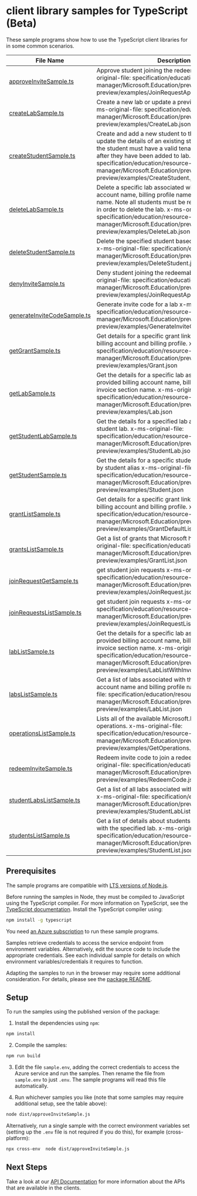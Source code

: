 # client library samples for TypeScript (Beta)

These sample programs show how to use the TypeScript client libraries for in some common scenarios.

| **File Name**                                           | **Description**                                                                                                                                                                                                                                                                                                                                 |
| ------------------------------------------------------- | ----------------------------------------------------------------------------------------------------------------------------------------------------------------------------------------------------------------------------------------------------------------------------------------------------------------------------------------------- |
| [approveInviteSample.ts][approveinvitesample]           | Approve student joining the redeemable lab x-ms-original-file: specification/education/resource-manager/Microsoft.Education/preview/2021-12-01-preview/examples/JoinRequestApproveAndDeny.json                                                                                                                                                  |
| [createLabSample.ts][createlabsample]                   | Create a new lab or update a previously created lab. x-ms-original-file: specification/education/resource-manager/Microsoft.Education/preview/2021-12-01-preview/examples/CreateLab.json                                                                                                                                                        |
| [createStudentSample.ts][createstudentsample]           | Create and add a new student to the specified lab or update the details of an existing student in a lab. Note the student must have a valid tenant to accept the lab after they have been added to lab. x-ms-original-file: specification/education/resource-manager/Microsoft.Education/preview/2021-12-01-preview/examples/CreateStudent.json |
| [deleteLabSample.ts][deletelabsample]                   | Delete a specific lab associated with the provided billing account name, billing profile name, and invoice section name. Note all students must be removed from the lab in order to delete the lab. x-ms-original-file: specification/education/resource-manager/Microsoft.Education/preview/2021-12-01-preview/examples/DeleteLab.json         |
| [deleteStudentSample.ts][deletestudentsample]           | Delete the specified student based on the student alias. x-ms-original-file: specification/education/resource-manager/Microsoft.Education/preview/2021-12-01-preview/examples/DeleteStudent.json                                                                                                                                                |
| [denyInviteSample.ts][denyinvitesample]                 | Deny student joining the redeemable lab x-ms-original-file: specification/education/resource-manager/Microsoft.Education/preview/2021-12-01-preview/examples/JoinRequestApproveAndDeny.json                                                                                                                                                     |
| [generateInviteCodeSample.ts][generateinvitecodesample] | Generate invite code for a lab x-ms-original-file: specification/education/resource-manager/Microsoft.Education/preview/2021-12-01-preview/examples/GenerateInviteCode.json                                                                                                                                                                     |
| [getGrantSample.ts][getgrantsample]                     | Get details for a specific grant linked to the provided billing account and billing profile. x-ms-original-file: specification/education/resource-manager/Microsoft.Education/preview/2021-12-01-preview/examples/Grant.json                                                                                                                    |
| [getLabSample.ts][getlabsample]                         | Get the details for a specific lab associated with the provided billing account name, billing profile name, and invoice section name. x-ms-original-file: specification/education/resource-manager/Microsoft.Education/preview/2021-12-01-preview/examples/Lab.json                                                                             |
| [getStudentLabSample.ts][getstudentlabsample]           | Get the details for a specified lab associated with the student lab. x-ms-original-file: specification/education/resource-manager/Microsoft.Education/preview/2021-12-01-preview/examples/StudentLab.json                                                                                                                                       |
| [getStudentSample.ts][getstudentsample]                 | Get the details for a specific student in the specified lab by student alias x-ms-original-file: specification/education/resource-manager/Microsoft.Education/preview/2021-12-01-preview/examples/Student.json                                                                                                                                  |
| [grantListSample.ts][grantlistsample]                   | Get details for a specific grant linked to the provided billing account and billing profile. x-ms-original-file: specification/education/resource-manager/Microsoft.Education/preview/2021-12-01-preview/examples/GrantDefaultList.json                                                                                                         |
| [grantsListSample.ts][grantslistsample]                 | Get a list of grants that Microsoft has provided. x-ms-original-file: specification/education/resource-manager/Microsoft.Education/preview/2021-12-01-preview/examples/GrantList.json                                                                                                                                                           |
| [joinRequestGetSample.ts][joinrequestgetsample]         | get student join requests x-ms-original-file: specification/education/resource-manager/Microsoft.Education/preview/2021-12-01-preview/examples/JoinRequest.json                                                                                                                                                                                 |
| [joinRequestsListSample.ts][joinrequestslistsample]     | get student join requests x-ms-original-file: specification/education/resource-manager/Microsoft.Education/preview/2021-12-01-preview/examples/JoinRequestList.json                                                                                                                                                                             |
| [labListSample.ts][lablistsample]                       | Get the details for a specific lab associated with the provided billing account name, billing profile name, and invoice section name. x-ms-original-file: specification/education/resource-manager/Microsoft.Education/preview/2021-12-01-preview/examples/LabListWithInvoiceSectionName.json                                                   |
| [labsListSample.ts][labslistsample]                     | Get a list of labs associated with the provided billing account name and billing profile name. x-ms-original-file: specification/education/resource-manager/Microsoft.Education/preview/2021-12-01-preview/examples/LabList.json                                                                                                                |
| [operationsListSample.ts][operationslistsample]         | Lists all of the available Microsoft.Education API operations. x-ms-original-file: specification/education/resource-manager/Microsoft.Education/preview/2021-12-01-preview/examples/GetOperations.json                                                                                                                                          |
| [redeemInviteSample.ts][redeeminvitesample]             | Redeem invite code to join a redeemable lab x-ms-original-file: specification/education/resource-manager/Microsoft.Education/preview/2021-12-01-preview/examples/RedeemCode.json                                                                                                                                                                |
| [studentLabsListSample.ts][studentlabslistsample]       | Get a list of all labs associated with the caller of the API. x-ms-original-file: specification/education/resource-manager/Microsoft.Education/preview/2021-12-01-preview/examples/StudentLabList.json                                                                                                                                          |
| [studentsListSample.ts][studentslistsample]             | Get a list of details about students that are associated with the specified lab. x-ms-original-file: specification/education/resource-manager/Microsoft.Education/preview/2021-12-01-preview/examples/StudentList.json                                                                                                                          |

## Prerequisites

The sample programs are compatible with [LTS versions of Node.js](https://nodejs.org/about/releases/).

Before running the samples in Node, they must be compiled to JavaScript using the TypeScript compiler. For more information on TypeScript, see the [TypeScript documentation][typescript]. Install the TypeScript compiler using:

```bash
npm install -g typescript
```

You need [an Azure subscription][freesub] to run these sample programs.

Samples retrieve credentials to access the service endpoint from environment variables. Alternatively, edit the source code to include the appropriate credentials. See each individual sample for details on which environment variables/credentials it requires to function.

Adapting the samples to run in the browser may require some additional consideration. For details, please see the [package README][package].

## Setup

To run the samples using the published version of the package:

1. Install the dependencies using `npm`:

```bash
npm install
```

2. Compile the samples:

```bash
npm run build
```

3. Edit the file `sample.env`, adding the correct credentials to access the Azure service and run the samples. Then rename the file from `sample.env` to just `.env`. The sample programs will read this file automatically.

4. Run whichever samples you like (note that some samples may require additional setup, see the table above):

```bash
node dist/approveInviteSample.js
```

Alternatively, run a single sample with the correct environment variables set (setting up the `.env` file is not required if you do this), for example (cross-platform):

```bash
npx cross-env  node dist/approveInviteSample.js
```

## Next Steps

Take a look at our [API Documentation][apiref] for more information about the APIs that are available in the clients.

[approveinvitesample]: https://github.com/Azure/azure-sdk-for-js/blob/main/sdk/education/arm-education/samples/v1-beta/typescript/src/approveInviteSample.ts
[createlabsample]: https://github.com/Azure/azure-sdk-for-js/blob/main/sdk/education/arm-education/samples/v1-beta/typescript/src/createLabSample.ts
[createstudentsample]: https://github.com/Azure/azure-sdk-for-js/blob/main/sdk/education/arm-education/samples/v1-beta/typescript/src/createStudentSample.ts
[deletelabsample]: https://github.com/Azure/azure-sdk-for-js/blob/main/sdk/education/arm-education/samples/v1-beta/typescript/src/deleteLabSample.ts
[deletestudentsample]: https://github.com/Azure/azure-sdk-for-js/blob/main/sdk/education/arm-education/samples/v1-beta/typescript/src/deleteStudentSample.ts
[denyinvitesample]: https://github.com/Azure/azure-sdk-for-js/blob/main/sdk/education/arm-education/samples/v1-beta/typescript/src/denyInviteSample.ts
[generateinvitecodesample]: https://github.com/Azure/azure-sdk-for-js/blob/main/sdk/education/arm-education/samples/v1-beta/typescript/src/generateInviteCodeSample.ts
[getgrantsample]: https://github.com/Azure/azure-sdk-for-js/blob/main/sdk/education/arm-education/samples/v1-beta/typescript/src/getGrantSample.ts
[getlabsample]: https://github.com/Azure/azure-sdk-for-js/blob/main/sdk/education/arm-education/samples/v1-beta/typescript/src/getLabSample.ts
[getstudentlabsample]: https://github.com/Azure/azure-sdk-for-js/blob/main/sdk/education/arm-education/samples/v1-beta/typescript/src/getStudentLabSample.ts
[getstudentsample]: https://github.com/Azure/azure-sdk-for-js/blob/main/sdk/education/arm-education/samples/v1-beta/typescript/src/getStudentSample.ts
[grantlistsample]: https://github.com/Azure/azure-sdk-for-js/blob/main/sdk/education/arm-education/samples/v1-beta/typescript/src/grantListSample.ts
[grantslistsample]: https://github.com/Azure/azure-sdk-for-js/blob/main/sdk/education/arm-education/samples/v1-beta/typescript/src/grantsListSample.ts
[joinrequestgetsample]: https://github.com/Azure/azure-sdk-for-js/blob/main/sdk/education/arm-education/samples/v1-beta/typescript/src/joinRequestGetSample.ts
[joinrequestslistsample]: https://github.com/Azure/azure-sdk-for-js/blob/main/sdk/education/arm-education/samples/v1-beta/typescript/src/joinRequestsListSample.ts
[lablistsample]: https://github.com/Azure/azure-sdk-for-js/blob/main/sdk/education/arm-education/samples/v1-beta/typescript/src/labListSample.ts
[labslistsample]: https://github.com/Azure/azure-sdk-for-js/blob/main/sdk/education/arm-education/samples/v1-beta/typescript/src/labsListSample.ts
[operationslistsample]: https://github.com/Azure/azure-sdk-for-js/blob/main/sdk/education/arm-education/samples/v1-beta/typescript/src/operationsListSample.ts
[redeeminvitesample]: https://github.com/Azure/azure-sdk-for-js/blob/main/sdk/education/arm-education/samples/v1-beta/typescript/src/redeemInviteSample.ts
[studentlabslistsample]: https://github.com/Azure/azure-sdk-for-js/blob/main/sdk/education/arm-education/samples/v1-beta/typescript/src/studentLabsListSample.ts
[studentslistsample]: https://github.com/Azure/azure-sdk-for-js/blob/main/sdk/education/arm-education/samples/v1-beta/typescript/src/studentsListSample.ts
[apiref]: https://docs.microsoft.com/javascript/api/@azure/arm-education?view=azure-node-preview
[freesub]: https://azure.microsoft.com/free/
[package]: https://github.com/Azure/azure-sdk-for-js/tree/main/sdk/education/arm-education/README.md
[typescript]: https://www.typescriptlang.org/docs/home.html
